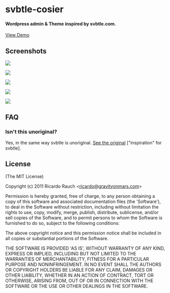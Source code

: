 # svbtle-cosier
#### Wordpress admin & Theme inspired by svbtle.com.

[View Demo][]

  [View Demo]: https://cosier.ca/code/

## Screenshots

![][3]

![][1]

![][2]

![][4]

![][5]

 [3]: https://github.com/cosier/svbtle-cosier/raw/master/wp-svbtle/screenshot-3.png
 [1]: https://github.com/cosier/svbtle-cosier/raw/master/wp-svbtle/screenshot-1.png
 [2]: https://github.com/cosier/svbtle-cosier/raw/master/wp-svbtle/screenshot-2.png
 [4]: https://github.com/cosier/svbtle-cosier/raw/master/wp-svbtle/screenshot-4.png
 [5]: https://github.com/cosier/svbtle-cosier/raw/master/wp-svbtle/screenshot-5.png

## FAQ

### Isn't this unoriginal?
Yes, in the same way svbtle is unoriginal. [See the original][] ["inspiration" for svbtle].

[See the original]: https://news.ycombinator.com/item?id=4405331

## License

(The MIT License)

Copyright (c) 2011 Ricardo Rauch &lt;ricardo@gravityonmars.com&gt;

Permission is hereby granted, free of charge, to any person obtaining
a copy of this software and associated documentation files (the
'Software'), to deal in the Software without restriction, including
without limitation the rights to use, copy, modify, merge, publish,
distribute, sublicense, and/or sell copies of the Software, and to
permit persons to whom the Software is furnished to do so, subject to
the following conditions:

The above copyright notice and this permission notice shall be
included in all copies or substantial portions of the Software.

THE SOFTWARE IS PROVIDED 'AS IS', WITHOUT WARRANTY OF ANY KIND,
EXPRESS OR IMPLIED, INCLUDING BUT NOT LIMITED TO THE WARRANTIES OF
MERCHANTABILITY, FITNESS FOR A PARTICULAR PURPOSE AND NONINFRINGEMENT.
IN NO EVENT SHALL THE AUTHORS OR COPYRIGHT HOLDERS BE LIABLE FOR ANY
CLAIM, DAMAGES OR OTHER LIABILITY, WHETHER IN AN ACTION OF CONTRACT,
TORT OR OTHERWISE, ARISING FROM, OUT OF OR IN CONNECTION WITH THE
SOFTWARE OR THE USE OR OTHER DEALINGS IN THE SOFTWARE.
